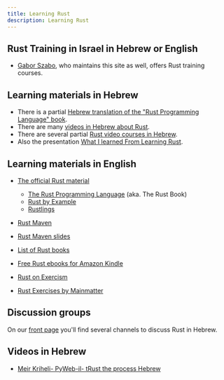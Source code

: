 ```yaml
---
title: Learning Rust
description: Learning Rust
---
```


## Rust Training in Israel in Hebrew or English

* [Gabor Szabo](https://szabgab.com/), who maintains this site as well, offers Rust training courses.


## Learning materials in Hebrew

* There is a partial [Hebrew translation of the "Rust Programming Language" book](https://github.com/IttayWeiss/rustbook-heb).
* There are many [videos in Hebrew about Rust](https://www.youtube.com/playlist?list=PLm2NBp4tb5F3KhdFXhQPgL7I8_jfyDOVN).
* There are several partial [Rust video courses in Hebrew](https://he.code-maven.com/rust).
* Also the presentation [What I learned From Learning Rust](https://www.youtube.com/watch?v=HRhAkSdvGx4).

## Learning materials in English

* [The official Rust material](https://www.rust-lang.org/learn)
    * [The Rust Programming Language](https://doc.rust-lang.org/stable/book/) (aka. The Rust Book)
    * [Rust by Example](https://doc.rust-lang.org/stable/rust-by-example/)
    * [Rustlings](https://github.com/rust-lang/rustlings/)
* [Rust Maven](https://rust.code-maven.com/)
* [Rust Maven slides](https://rust.code-maven.com/slides/rust/)

* [List of Rust books](https://rust.code-maven.com/slides/rust/rust-books.html)
* [Free Rust ebooks for Amazon Kindle](https://rust-ebooks.code-maven.com/)
* [Rust on Exercism](https://exercism.org/tracks/rust)
* [Rust Exercises by Mainmatter](https://rust-exercises.com/)


## Discussion groups

On our [front page](/) you'll find several channels to discuss Rust in Hebrew.

## Videos in Hebrew

* [Meir Kriheli- PyWeb-il- tRust the process Hebrew](https://www.youtube.com/watch?v=XygLhh1Kcq8)
